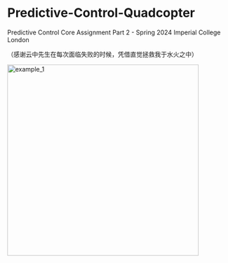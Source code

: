 # Predictive-Control-Quadcopter
Predictive Control Core Assignment Part 2 - Spring 2024
Imperial College London

（感谢云中先生在每次面临失败的时候，凭借直觉拯救我于水火之中）

<img width="436" alt="example_1" src="https://github.com/0ce38a2b/Predictive-Control-Quadcopter/assets/51925070/b8056a71-f7a7-4684-8fd3-bee885920373">
